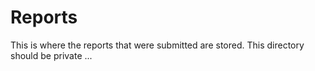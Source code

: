 # Reports

This is where the reports that were submitted are stored. This directory should be private ...
